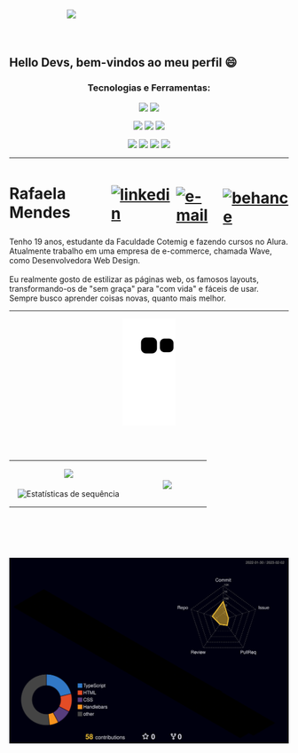 <img align="right" width="400px" style="margin-top:-20px" src="https://user-images.githubusercontent.com/81865736/213192002-d2d4f6e2-406d-4a63-b215-cafdd154c5c6.png">

</br>
</br>

<div dsplay="inline-block">
 <h2>Hello Devs, bem-vindos ao meu perfil 😄</h2> 
 <h3 align="center" >
   Tecnologias e Ferramentas: 
  </h3>
 <p align="center" >
<img src="https://img.shields.io/badge/HTML5-E34F26?style=for-the-badge&logo=HTML5&logoColor=white" target="_blank">
<img src="https://img.shields.io/badge/CSS3-1572B6?style=for-the-badge&logo=CSS3&logoColor=white" target="_blank">
    </p>
 <p align="center" >
<img src="https://img.shields.io/badge/Illustrator-FF9A00?style=for-the-badge&logo=AdobeIllustrator&logoColor=white" target="_blank">
<img src="https://img.shields.io/badge/Photoshop-31A8FF?style=for-the-badge&logo=AdobePhotoshop&logoColor=white" target="_blank">
  <img src="https://img.shields.io/badge/Figma-F24E1E?style=for-the-badge&logo=Figma&logoColor=white" target="_blank">
  </p>
 <p align="center" >
<img src="https://img.shields.io/badge/JavaScript-F7DF1E?style=for-the-badge&logo=JavaScript&logoColor=white" target="_blank">
<img src="https://img.shields.io/badge/Bootstrap-05054B?style=for-the-badge&logo=Bootstrap&logoColor=white" target="_blank">
<img src="https://img.shields.io/badge/React-61DAFB?style=for-the-badge&logo=React&logoColor=white" target="_blank">
  <img src="https://img.shields.io/badge/GitHub-181717?style=for-the-badge&logo=GitHub&logoColor=white" target="_blank">
</p>
 <hr>
 <h1 align="left" >
     <div style="display: flex !important; align-items: center;">
            Rafaela Mendes
      <a href="https://www.linkedin.com/in/rafa-mendes">
        <img width="33px" src="https://cdn.jsdelivr.net/gh/devicons/devicon/icons/linkedin/linkedin-original.svg" alt="linkedin" style="vertical-align: top; margin-left: 20px; cursor: pointer; margin-top: 5px;">
       </a>
      <a href="mailto:rafa.mendesmf@gmail.com">
       <img width="33px" src="https://user-images.githubusercontent.com/81865736/213268210-0bb7d9f9-70d3-4477-a82b-7d771efdbade.svg" alt="e-mail" style="vertical-align: top; margin-left: 10px; cursor: pointer; margin-top: 10px;">
      </a>
        <a href="https://www.behance.net/rafa-mmf">
         <img width="80px" src="https://user-images.githubusercontent.com/81865736/213206488-53d3a24f-e61e-4187-9048-dddf3ac3ea17.svg" alt="behance" style="vertical-align: top; margin-left: 10px; margin-top: 16px; cursor: pointer; ">
        </a> 
    </div>
 </h1>
  <p>Tenho 19 anos, estudante da Faculdade Cotemig e fazendo cursos no Alura. Atualmente trabalho em uma empresa de e-commerce, chamada Wave, como Desenvolvedora Web Design.<br><br>Eu realmente gosto de estilizar as páginas web, os famosos layouts, transformando-os de "sem graça" para "com vida" e fáceis de usar. Sempre busco aprender coisas novas, quanto mais melhor.</p>
 <hr>
</div>

<p align="center">
  <img src="https://github.com/Rafa-MMf/Rafa-MMf/blob/output/github-contribution-grid-snake.svg" alt="snake"></center>
</p>

##
<br>

<div align="center">
<table border="0" align="center" width="auto" >
<tr border="0" >
<td width="60%" align="center" style="padding: 15px 15px;">
  
  <img height="180em" src="https://github-readme-stats-eight-theta.vercel.app/api?username=Rafa-MMf&show_icons=true&theme=tokyonight&include_all_commits=true&count_private=true&hide_border=true&locale=pt_BR"/>
  <br></br>
  <img alt="Estatísticas de sequência" src="https://github-readme-streak-stats.herokuapp.com?user=Rafa-MMf&theme=tokyonight&hide_border=true&locale=pt_BR&date_format=j%20M%5B%20Y%5D"/>


  
</td>

<td width="40%" align="center" style="padding: 15px 15px;">

  <img  align="center"  src="https://github-readme-stats.anuraghazra1.vercel.app/api/top-langs/?username=Rafa-MMf&theme=tokyonight&hide_border=true&no-bg=true&no-frame=true&langs_count=10"/>
  
  </td>
</tr>
</table>

<br>

##
<br>

</div>

<div>
          
![](./profile-3d-contrib/profile-night-rainbow.svg)


</div>
